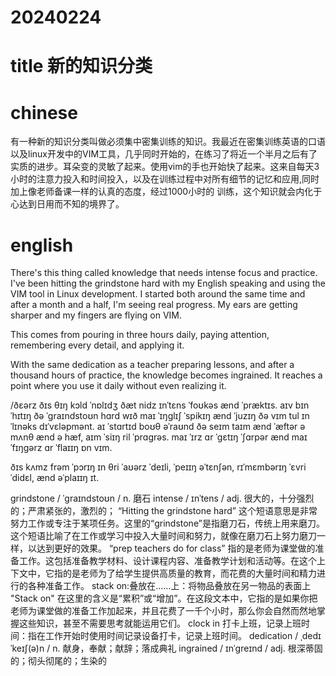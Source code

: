 
# 20240224

# title 新的知识分类 

# chinese 
有一种新的知识分类叫做必须集中密集训练的知识。我最近在密集训练英语的口语以及linux开发中的VIM工具，几乎同时开始的，在练习了将近一个半月之后有了实质的进步。耳朵变的灵敏了起来。使用vim的手也开始快了起来。这来自每天3小时的注意力投入和时间投入，以及在训练过程中对所有细节的记忆和应用,同时加上像老师备课一样的认真的态度，经过1000小时的 训练，这个知识就会内化于心达到日用而不知的境界了。

# english
There's this thing called knowledge that needs intense focus and practice. I've been hitting the grindstone hard with my English speaking and using the VIM tool in Linux development. I started both around the same time and after a month and a half, I'm seeing real progress. My ears are getting sharper and my fingers are flying on VIM.

This comes from pouring in three hours daily, paying attention, remembering every detail, and applying it.

With the same dedication as a teacher preparing lessons, and after a thousand hours of practice, the knowledge becomes ingrained. It reaches a point where you use it daily without even realizing it.

/ðɛərz ðɪs θɪŋ kɔld ˈnɒlɪdʒ ðæt nidz ɪnˈtɛns ˈfoʊkəs ænd ˈpræktɪs. aɪv bɪn ˈhɪtɪŋ ðə ˈgraɪndstoʊn hɑrd wɪð maɪ ˈɪŋɡlɪʃ ˈspikɪŋ ænd ˈjuzɪŋ ðə vɪm tul ɪn ˈlɪnəks dɪˈvɛləpmənt. aɪ ˈstɑrtɪd boʊθ əˈraʊnd ðə seɪm taɪm ænd ˈæftər ə mʌnθ ænd ə hæf, aɪm ˈsiɪŋ ril ˈprɑɡrəs. maɪ ˈɪrz ɑr ˈɡɛtɪŋ ˈʃɑrpər ænd maɪ ˈfɪŋɡərz ɑr ˈflaɪɪŋ ɒn vɪm.

ðɪs kʌmz frəm ˈpɔrɪŋ ɪn θri ˈaʊərz ˈdeɪli, ˈpeɪɪŋ əˈtɛnʃən, rɪˈmɛmbərɪŋ ˈɛvri ˈdidɛl, ænd əˈplaɪɪŋ ɪt.



grindstone / ˈɡraɪndstoʊn / n.  磨石
intense / ɪnˈtens / adj.  很大的，十分强烈的；严肃紧张的，激烈的；
“Hitting the grindstone hard” 这个短语意思是非常努力工作或专注于某项任务。这里的“grindstone”是指磨刀石，传统上用来磨刀。这个短语比喻了在工作或学习中投入大量时间和努力，就像在磨刀石上努力磨刀一样，以达到更好的效果。
“prep teachers do for class” 指的是老师为课堂做的准备工作。这包括准备教学材料、设计课程内容、准备教学计划和活动等。在这个上下文中，它指的是老师为了给学生提供高质量的教育，而花费的大量时间和精力进行的各种准备工作。
stack on:叠放在……上：将物品叠放在另一物品的表面上
"Stack on" 在这里的含义是“累积”或“增加”。在这段文本中，它指的是如果你把老师为课堂做的准备工作加起来，并且花费了一千个小时，那么你会自然而然地掌握这些知识，甚至不需要思考就能运用它们。
clock in 打卡上班，记录上班时间：指在工作开始时使用时间记录设备打卡，记录上班时间。
dedication / ˌdedɪˈkeɪʃ(ə)n / n.  献身，奉献；献辞；落成典礼
ingrained / ɪnˈɡreɪnd / adj.  根深蒂固的；彻头彻尾的；生染的
